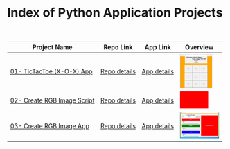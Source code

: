 # Index of Python Application Projects

<table>
  <thead>
    <tr>
        <th>Project Name</th>  
        <th>Repo Link</th> 
        <th>App Link</th>  
        <th>Overview</th>
    </tr>
  </thead>  
  <tbody>
    <tr>
      <td><a href="01- TicTacToe (X-O-X) App" target="_blank">01- TicTacToe (X-O-X) App</a></td>
      <td><a href="01- TicTacToe (X-O-X) App" target="_blank">Repo details</a></td>
      <td><a href="^#" target="_blank">App details</a></td>
      <td><img src="/01- TicTacToe (X-O-X) App/tictactoe.png" alt="01- TicTacToe (X-O-X) App" height=79></td>
    </tr>
    <tr>
      <td><a href="02- Create RGB Image Script" target="_blank">02- Create RGB Image Script</a></td>
      <td><a href="02- Create RGB Image Script" target="_blank">Repo details</a></td>
      <td><a href="^#" target="_blank">App details</a></td>
      <td><img src="/02- Create RGB Image Script/RGB_Image.jpg" alt="02- Create RGB Image Script" height=39></td>
    </tr>
    <tr>
      <td><a href="03- Create RGB Image App" target="_blank">03- Create RGB Image App</a></td>
      <td><a href="03- Create RGB Image App" target="_blank">Repo details</a></td>
      <td><a href="https://github.com/celik-muhammed/09-Python-Application-Projects/raw/master/03-%20Create%20RGB%20Image%20App/Create-RGB-Image-MuCe.zip" target="_blank">App details</a></td>
      <td><img src="/03- Create RGB Image App/Create-RGB-Image-MuCe.jpg" alt="03- Create RGB Image App" height=61></td>
    </tr>
  </tbody>
</table> 
